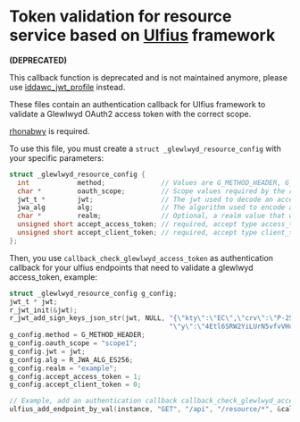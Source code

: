 # Token validation for resource service based on [Ulfius](https://github.com/babelouest/ulfius) framework

**(DEPRECATED)**

This callback function is deprecated and is not maintained anymore, please use [iddawc_jwt_profile](../iddawc_jwt_profile) instead.

These files contain an authentication callback for Ulfius framework to validate a Glewlwyd OAuth2 access token with the correct scope.

[rhonabwy](https://github.com/babelouest/rhonabwy) is required.

To use this file, you must create a `struct _glewlwyd_resource_config` with your specific parameters:

```C
struct _glewlwyd_resource_config {
  int            method;              // Values are G_METHOD_HEADER, G_METHOD_BODY or G_METHOD_URL for the access_token location, see https://tools.ietf.org/html/rfc6750
  char *         oauth_scope;         // Scope values required by the resource, multiple values must be separated by a space character
  jwt_t *        jwt;                 // The jwt used to decode an access token, the jwt must be initialized with the public key or jwks used to verify the signature
  jwa_alg        alg;                 // The algorithm used to encode a token, see https://babelouest.github.io/rhonabwy/
  char *         realm;               // Optional, a realm value that will be sent back to the client
  unsigned short accept_access_token; // required, accept type access_token
  unsigned short accept_client_token; // required, accept type client_token
};
```

Then, you use `callback_check_glewlwyd_access_token` as authentication callback for your ulfius endpoints that need to validate a glewlwyd access_token, example:

```C
struct _glewlwyd_resource_config g_config;
jwt_t * jwt;
r_jwt_init(&jwt);
r_jwt_add_sign_keys_json_str(jwt, NULL, "{\"kty\":\"EC\",\"crv\":\"P-256\",\"x\":\"MKBCTNIcKUSDii11ySs3526iDZ8AiTo7Tu6KPAqv7D4\","\
                                        "\"y\":\"4Etl6SRW2YiLUrN5vfvVHuhp7x8PxltmWWlbbM4IFyM\",\"use\":\"enc\",\"kid\":\"1\"}");
g_config.method = G_METHOD_HEADER;
g_config.oauth_scope = "scope1";
g_config.jwt = jwt;
g_config.alg = R_JWA_ALG_ES256;
g_config.realm = "example";
g_config.accept_access_token = 1;
g_config.accept_client_token = 0;

// Example, add an authentication callback callback_check_glewlwyd_access_token for the endpoint GET "/api/resource/*"
ulfius_add_endpoint_by_val(instance, "GET", "/api", "/resource/*", &callback_check_glewlwyd_access_token, (void*)g_config);
```
